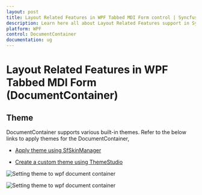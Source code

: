 ```yaml
---
layout: post
title: Layout Related Features in WPF Tabbed MDI Form control | Syncfusion®
description: Learn here all about Layout Related Features support in Syncfusion® WPF Tabbed MDI Form (DocumentContainer) control and more.
platform: WPF
control: DocumentContainer
documentation: ug
---
```


# Layout Related Features in WPF Tabbed MDI Form (DocumentContainer)

## Theme

DocumentContainer supports various built-in themes. Refer to the below links to apply themes for the DocumentContainer,

  * [Apply theme using SfSkinManager](https://help.syncfusion.com/wpf/themes/skin-manager)
	
  * [Create a custom theme using ThemeStudio](https://help.syncfusion.com/wpf/themes/theme-studio#creating-custom-theme)

   ![Setting theme to wpf document container](Getting-Started_images/wpf-document-container-MDI-Theme.png)
   
  ![Setting theme to wpf document container](Getting-Started_images/wpf-document-container-TDI-Theme.png)

